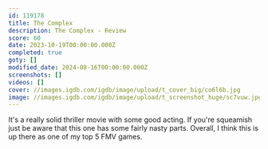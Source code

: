 ```yaml
---
id: 119178
title: The Complex
description: The Complex - Review
score: 60
date: 2023-10-19T00:00:00.000Z
completed: true
goty: []
modified_date: 2024-08-16T00:00:00.000Z
screenshots: []
videos: []
cover: //images.igdb.com/igdb/image/upload/t_cover_big/co6l6b.jpg
image: //images.igdb.com/igdb/image/upload/t_screenshot_huge/sc7vuw.jpg
---
```

It's a really solid thriller movie with some good acting. If you're squeamish just be aware that this one has some fairly nasty parts. Overall, I think this is up there as one of my top 5 FMV games.